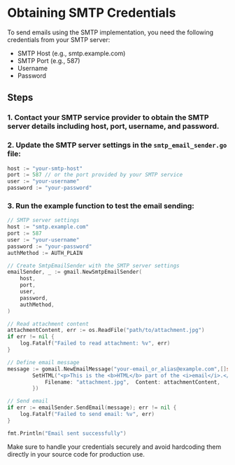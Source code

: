# Obtaining SMTP Credentials

To send emails using the SMTP implementation, you need the following credentials from your SMTP server:

- SMTP Host (e.g., smtp.example.com)
- SMTP Port (e.g., 587)
- Username
- Password

## Steps

### 1. Contact your SMTP service provider to obtain the SMTP server details including host, port, username, and password.

### 2. Update the SMTP server settings in the `smtp_email_sender.go` file:
```go
host := "your-smtp-host"
port := 587 // or the port provided by your SMTP service
user := "your-username"
password := "your-password"
```

### 3. Run the example function to test the email sending:
```go
// SMTP server settings
host := "smtp.example.com"
port := 587
user := "your-username"
password := "your-password"
authMethod := AUTH_PLAIN

// Create SmtpEmailSender with the SMTP server settings
emailSender, _ := gmail.NewSmtpEmailSender(
    host,
    port,
    user,
    password,
    authMethod,
)

// Read attachment content
attachmentContent, err := os.ReadFile("path/to/attachment.jpg")
if err != nil {
    log.Fatalf("Failed to read attachment: %v", err)
}

// Define email message
message := gomail.NewEmailMessage("your-email_or_alias@example.com",[]string{"recipient@example.com"}, "Test Email with attachment", "This is the plain text part of the email.").
		SetHTML("<p>This is the <b>HTML</b> part of the <i>email</i>.</p>").AddAttachments(gomail.Attachment{
			Filename: "attachment.jpg",  Content: attachmentContent,
		})

// Send email
if err := emailSender.SendEmail(message); err != nil {
    log.Fatalf("Failed to send email: %v", err)
}

fmt.Println("Email sent successfully")
```

Make sure to handle your credentials securely and avoid hardcoding them directly in your source code for production use.
